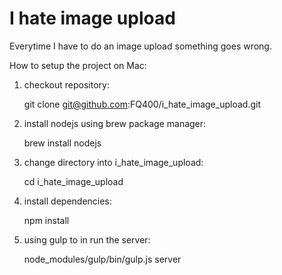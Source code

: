 I hate image upload
===================

Everytime I have to do an image upload something goes wrong.

How to setup the project on Mac:

1. checkout repository:

      git clone git@github.com:FQ400/i_hate_image_upload.git

2. install nodejs using brew package manager:

      brew install nodejs

3. change directory into i_hate_image_upload:

      cd i_hate_image_upload

4. install dependencies:

      npm install

5. using gulp to in run the server:

      node_modules/gulp/bin/gulp.js server





